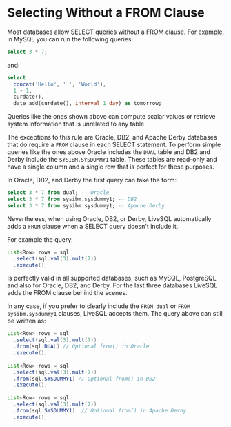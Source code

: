 # Selecting Without a FROM Clause

Most databases allow SELECT queries without a FROM clause. For example, in MySQL you can run the
following queries:

```sql
select 3 * 7;
```
and:

```sql
select 
  concat('Hello', ' ', 'World'), 
  1 + 1, 
  curdate(), 
  date_add(curdate(), interval 1 day) as tomorrow;
```

Queries like the ones shown above can compute scalar values or retrieve system information that is unrelated
to any table.

The exceptions to this rule are Oracle, DB2, and Apache Derby databases that do require a `FROM` clause in each SELECT statement. 
To perform simple queries like the ones above Oracle includes the `DUAL` table and DB2 and Derby 
include the `SYSIBM.SYSDUMMY1` table. These tables are read-only and have a single column and a single row that
is perfect for these purposes.

In Oracle, DB2, and Derby the first query can take the form:

```sql
select 3 * 7 from dual; -- Oracle
select 3 * 7 from sysibm.sysdummy1; -- DB2
select 3 * 7 from sysibm.sysdummy1; -- Apache Derby
```

Nevertheless, when using Oracle, DB2, or Derby, LiveSQL automatically adds a `FROM` clause when a SELECT query doesn't include it.

For example the query:

```java
List<Row> rows = sql
  .select(sql.val(3).mult(7))
  .execute();
```

Is perfectly valid in all supported databases, such as MySQL, PostgreSQL and also for Oracle, DB2, and Derby. For the last 
three databases LiveSQL adds the FROM clause behind the scenes.

In any case, if you prefer to clearly include the `FROM dual` or `FROM sysibm.sysdummy1` clauses, LiveSQL accepts
them. The query above can still be written as:

```java
List<Row> rows = sql
  .select(sql.val(3).mult(7))
  .from(sql.DUAL) // Optional from() in Oracle
  .execute();
  
List<Row> rows = sql
  .select(sql.val(3).mult(7))
  .from(sql.SYSDUMMY1) // Optional from() in DB2
  .execute();
  
List<Row> rows = sql
  .select(sql.val(3).mult(7))
  .from(sql.SYSDUMMY1)  // Optional from() in Apache Derby
  .execute();
```

